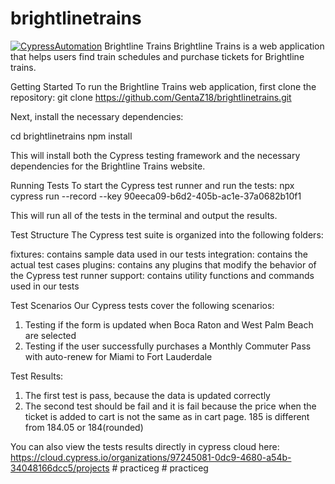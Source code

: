 # brightlinetrains
 
[![CypressAutomation](https://img.shields.io/endpoint?url=https://cloud.cypress.io/badge/simple/67wg6e/main&style=flat&logo=cypress)](https://cloud.cypress.io/projects/67wg6e/runs) 
Brightline Trains
Brightline Trains is a web application that helps users find train schedules and purchase tickets for Brightline trains.

Getting Started
To run the Brightline Trains web application, first clone the repository:
git clone https://github.com/GentaZ18/brightlinetrains.git

Next, install the necessary dependencies:

cd brightlinetrains
npm install

This will install both the Cypress testing framework and the necessary dependencies for the Brightline Trains website.

Running Tests
To start the Cypress test runner and run the tests:
npx cypress run --record --key 90eeca09-b6d2-405b-ac1e-37a0682b10f1

This will run all of the tests in the terminal and output the results.

Test Structure
The Cypress test suite is organized into the following folders:

fixtures: contains sample data used in our tests
integration: contains the actual test cases
plugins: contains any plugins that modify the behavior of the Cypress test runner
support: contains utility functions and commands used in our tests

Test Scenarios
Our Cypress tests cover the following scenarios:

1. Testing if the form is updated when Boca Raton and West Palm Beach are selected
2. Testing if the user successfully purchases a Monthly Commuter Pass with auto-renew for Miami to Fort Lauderdale

Test Results:

1. The first test is pass, because the data is updated correctly
2. The second test should be fail and it is fail because the price when the ticket is added to cart is not the same as in cart page. 185 is different from 184.05 or 184(rounded)

You can also view the tests results directly in cypress cloud here:
https://cloud.cypress.io/organizations/97245081-0dc9-4680-a54b-34048166dcc5/projects
#   p r a c t i c e g  
 #   p r a c t i c e g  
 